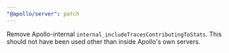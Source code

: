 ```yaml
---
"@apollo/server": patch
---
```


Remove Apollo-internal `internal_includeTracesContributingToStats`. This should not have been used other than inside Apollo's own servers.
